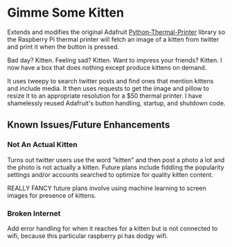 # Gimme Some Kitten

Extends and modifies the original Adafruit [Python-Thermal-Printer](https://github.com/adafruit/Python-Thermal-Printer) library so the Raspberry Pi thermal printer will fetch an image of a kitten from twitter and print it when the button is pressed.

Bad day? Kitten. Feeling sad? Kitten. Want to impress your friends? Kitten. I now have a box that does nothing except produce kittens on demand.

It uses tweepy to search twitter posts and find ones that mention kittens and include media. It then uses requests to get the image and pillow to resize it to an appropriate resolution for a $50 thermal printer. I have shamelessly reused Adafruit's button handling, startup, and shutdown code.

## Known Issues/Future Enhancements

### Not An Actual Kitten
Turns out twitter users use the word "kitten" and then post a photo a lot and the photo is not actually a kitten. Future plans include fiddling the popularity settings and/or accounts searched to optimize for quality kitten content.

REALLY FANCY future plans involve using machine learning to screen images for presence of kittens.

### Broken Internet
Add error handling for when it reaches for a kitten but is not connected to wifi, because this particular raspberry pi has dodgy wifi.
